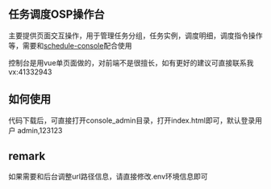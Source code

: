 ## 任务调度OSP操作台 
主要提供页面交互操作，用于管理任务分组，任务实例，调度明细，调度指令操作等，需要和[schedule-console](https://github.com/orion-open-group/schedule-console)配合使用

控制台是用vue单页面做的，对前端不是很擅长，如有更好的建议可直接联系我 vx:41332943

## 如何使用
代码下载后，可直接打开console_admin目录，打开index.html即可，默认登录用户 admin,123123

## remark
如果需要和后台调整url路径信息，请直接修改.env环境信息即可

